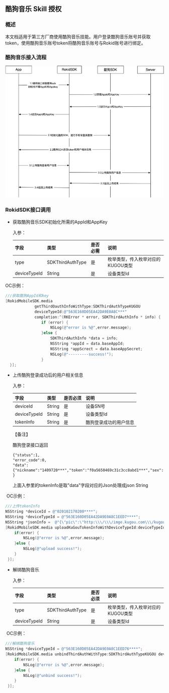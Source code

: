 ## 酷狗音乐 Skill 授权

### 概述

本文档适用于第三方厂商使用酷狗音乐技能。用户登录酷狗音乐账号并获取token，使用酷狗音乐账号token将酷狗音乐账号与Rokid账号进行绑定。

###  酷狗音乐接入流程



![third_kugou](media/third_kugou.png)

### RokidSDK接口调用

* 获取酷狗音乐SDK初始化所需的AppId和AppKey

  入参：

  | 字段         | 类型             | 是否必需 | 说明                              |
  | :----------- | ---------------- | -------- | :-------------------------------- |
  | type         | SDKThirdAuthType | 是       | 枚举类型，传入枚举对应的KUGOU类型 |
  | deviceTypeId | String           | 是       | 设备类型Id                        |



OC示例：

~~~objective-c
///获取酷狗AppId和key
[RokidMobileSDK.media
             getThirdOauthInfoWithType:SDKThirdAuthTypeKUGOU
             deviceTypeId:@"563E160D05EA42DA9E0A8C***"
             completion:^(RKError * error, SDKThirdAuthInfo * info) {
                if (error) {
                    NSLog(@"error is %@",error.message);
                }else {
                    SDKThirdAuthInfo *data = info;
                    NSString *appId = data.baseAppId;
                    NSString *appScrect = data.baseAppSecret;
                    NSLog(@"---------success!");
                }
  }];
~~~



* 上传酷狗登录成功后的用户相关信息

  入参：

  | 字段         | 类型   | 是否必须 | 说明                   |
  | ------------ | ------ | -------- | ---------------------- |
  | deviceId     | String | 是       | 设备SN号               |
  | deviceTypeId | String | 是       | 设备类型Id             |
  | tokenInfo    | String | 是       | 酷狗登录成功的用户信息 |

  【备注】

  酷狗登录接口返回

  ~~~
  {"status":1,
  "error_code":0,
  "data":{"nickname":"1409720***","token":"f0a5650469c31c3cc8abd1***","sex":2,"username":"1345***","pic":"http:\/\/imge.kugou.com\/kugouicon\/165\/20100101\/20100101192931478054.jpg","userid":"1409***"}
  }
  ~~~

  上面入参里的tokenInfo是取"data"字段对应的Json处理成json String

​      OC示例：

~~~objective-c
///上传tokenInfo
NSString *deviceId = @"020102170200****";
NSString *deviceTypeId = @"563E160D05EA42DA9E0A8C1EED7****";
NSString *jsonInfo =  @"{\"pic\":\"http:\\\/\\\/imge.kugou.com\\\/kugouicon\\\/165\\\/20100101\\\/20100101192931478054.jpg\",\"username\":\"1515889****\",\"token\":\"2569ad804bc4a9c34b5e2d2ec22bbecef454e405070f16f014e02f47f39e890f625068daf801fe088cd02aa5****\",\"userid\":\"14167****\",\"sex\":2,\"nickname\":\"1416789***\"}";
[RokidMobileSDK.media uploadKuGouTokenInfoWithDeviceTypeId:deviceTypeId deviceId:deviceId tokenInfo:jsonInfo completion:^(RKError * error) {
    if(error) {
		NSLog(@"error is %@",error.message);
    }else {
        NSLog(@"upload success!");
    }
 }];
~~~



* 解绑酷狗音乐

  入参：

  | 字段         | 类型             | 是否必须 | 说明                              |
  | ------------ | ---------------- | -------- | --------------------------------- |
  | type         | SDKThirdAuthType | 是       | 枚举类型，传入枚举对应的KUGOU类型 |
  | deviceTypeId | String           | 是       | 设备类型Id                        |


​	OC示例：

~~~objective-c
///解绑酷狗音乐
NSString *deviceTypeId = @"563E160D05EA42DA9E0A8C1EED76****";
[RokidMobileSDK.media unbindThirdAuthWithType:SDKThirdAuthTypeKUGOU deviceTypeId:deviceTypeId completion:^(RKError * error) {
    if(error) {
		NSLog(@"error is %@",error.message);
    }else {
        NSLog(@"unbind success!");
    }
 }];
~~~

